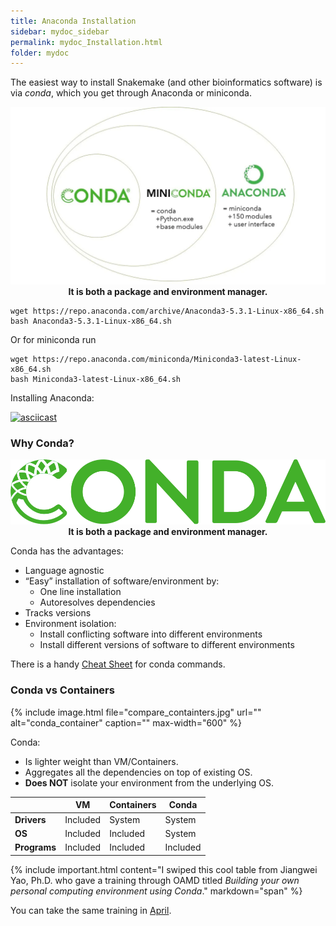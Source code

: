 ```yaml
---
title: Anaconda Installation
sidebar: mydoc_sidebar
permalink: mydoc_Installation.html
folder: mydoc
---
```


The easiest way to install Snakemake (and other bioinformatics software) is via *conda*, which you get through Anaconda or miniconda.


<div align="center"> 

![Anaconda_Conda](images/MinicondavsAnaconda.webp "Ana_Mini")  
**It is both a package and environment manager.**

</div>

```
wget https://repo.anaconda.com/archive/Anaconda3-5.3.1-Linux-x86_64.sh
bash Anaconda3-5.3.1-Linux-x86_64.sh
```

Or for miniconda run

```
wget https://repo.anaconda.com/miniconda/Miniconda3-latest-Linux-x86_64.sh
bash Miniconda3-latest-Linux-x86_64.sh
```

Installing Anaconda:

[![asciicast](https://asciinema.org/a/388536.svg)](https://asciinema.org/a/388536)


### Why Conda?

<div align="center"> 

![Conda](images/conda_logo.svg "Conda Logo")  
**It is both a package and environment manager.**

</div>

Conda has the advantages:
- Language agnostic   
- “Easy” installation of software/environment by: 
    - One line installation  
    - Autoresolves dependencies  
- Tracks versions  
- Environment isolation:  
    - Install conflicting software into different environments  
    - Install different versions of software to different environments  


There is a handy [Cheat Sheet](https://docs.conda.io/projects/conda/en/latest/user-guide/cheatsheet.html) for conda commands. 

### Conda vs Containers


{% include image.html file="compare_containters.jpg" url="" alt="conda_container" caption="" max-width="600" %}

Conda:
- Is lighter weight than VM/Containers.  
- Aggregates all the dependencies on top of existing OS.  
- **Does NOT** isolate your environment from the underlying OS.  


|       | VM | Containers | Conda |  
|-------|--------|--------|---------|  
| **Drivers** | Included | System | System |  
| **OS** | Included | Included | System |  
| **Programs** | Included | Included | Included |  

{% include important.html content="I swiped this cool table from Jiangwei Yao, Ph.D. who gave a training through OAMD titled *Building your own personal computing environment using Conda*." markdown="span" %}

You can take the same training in [April](https://info.biotech.cdc.gov/info/events/building-your-own-personal-computing-environment-using-conda-seminar/).



